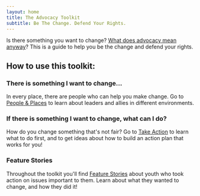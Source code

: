 ```yaml
---
layout: home
title: The Advocacy Toolkit
subtitle: Be The Change. Defend Your Rights.
---
```


Is there something you want to change? [What does advocacy mean anyway](/key-terms.html#what-does-advocacy-mean)? This is a guide to help you be the change and defend your rights.

## How to use this toolkit:

### There is something I want to change...
In every place, there are people who can help you make change. Go to <a href="/#people-places">People & Places</a> to learn about leaders and allies in different environments.

### If there is something I want to change, what can I do?
How do you change something that's not fair? Go to <a href="/#strategy">Take Action</a> to learn what to do first, and to get ideas about how to build an action plan that works for you!

### Feature Stories

Throughout the toolkit you'll find <a href="/#stories">Feature Stories</a> about youth who took action on issues important to them. Learn about what they wanted to change, and how they did it!
